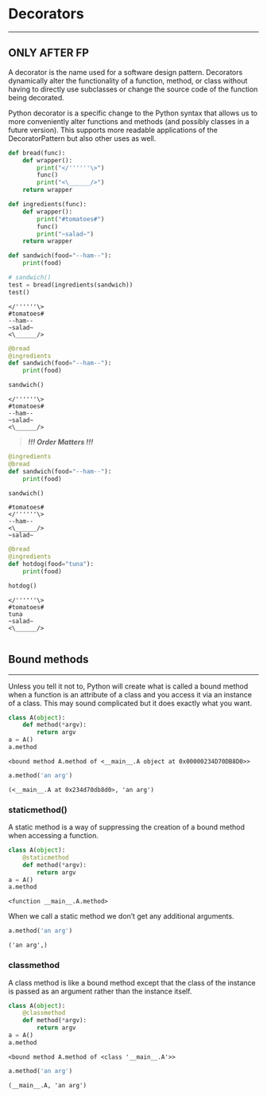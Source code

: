 
# Decorators
---
## ONLY AFTER FP
A decorator is the name used for a software design pattern. Decorators dynamically alter the functionality of a function, method, or class without having to directly use subclasses or change the source code of the function being decorated.

Python decorator is a specific change to the Python syntax that allows us to more conveniently alter functions and methods (and possibly classes in a future version). This supports more readable applications of the DecoratorPattern but also other uses as well.


```python
def bread(func):
    def wrapper():
        print("</''''''\>")
        func()
        print("<\______/>")
    return wrapper

def ingredients(func):
    def wrapper():
        print("#tomatoes#")
        func()
        print("~salad~")
    return wrapper

def sandwich(food="--ham--"):
    print(food)

# sandwich()
test = bread(ingredients(sandwich))
test()
```

    </''''''\>
    #tomatoes#
    --ham--
    ~salad~
    <\______/>
    


```python
@bread
@ingredients
def sandwich(food="--ham--"):
    print(food)

sandwich()
```

    </''''''\>
    #tomatoes#
    --ham--
    ~salad~
    <\______/>
    

> ***!!! Order Matters !!!*** 


```python
@ingredients
@bread
def sandwich(food="--ham--"):
    print(food)

sandwich()
```

    #tomatoes#
    </''''''\>
    --ham--
    <\______/>
    ~salad~
    


```python
@bread
@ingredients
def hotdog(food="tuna"):
    print(food)

hotdog()
```

    </''''''\>
    #tomatoes#
    tuna
    ~salad~
    <\______/>
    


```python

```

## Bound methods
---

Unless you tell it not to, Python will create what is called a bound method when a function is an attribute of a class and you access it via an instance of a class. This may sound complicated but it does exactly what you want.


```python
class A(object):
    def method(*argv):
        return argv
a = A()
a.method

```




    <bound method A.method of <__main__.A object at 0x00000234D70DB8D0>>




```python
a.method('an arg')
```




    (<__main__.A at 0x234d70db8d0>, 'an arg')



### staticmethod()

A static method is a way of suppressing the creation of a bound method when accessing a function.


```python
class A(object):
    @staticmethod
    def method(*argv):
        return argv
a = A()
a.method
```




    <function __main__.A.method>



When we call a static method we don’t get any additional arguments.


```python
a.method('an arg')
```




    ('an arg',)



### classmethod

A class method is like a bound method except that the class of the instance is passed as an argument rather than the instance itself.


```python
class A(object):
    @classmethod
    def method(*argv):
        return argv
a = A()
a.method
```




    <bound method A.method of <class '__main__.A'>>




```python
a.method('an arg')
```




    (__main__.A, 'an arg')


